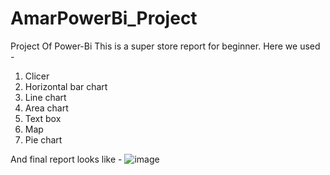 # AmarPowerBi_Project
Project Of Power-Bi
This is a super store report for beginner. 
Here we used - 
1. Clicer
2. Horizontal bar chart
3. Line chart
4. Area chart
5. Text box
6. Map
7. Pie chart

And final report looks like -
![image](https://github.com/AmarBhore20/AmarPowerBi_Project/assets/134612068/6d6dcf80-850f-4990-a3fd-2d8dfa25c596)
